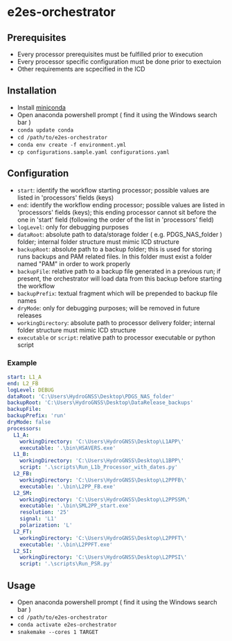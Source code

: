 # e2es-orchestrator

## Prerequisites

- Every processor prerequisites must be fulfilled prior to execution
- Every processor specific configuration must be done prior to exectuion
- Other requirements are scpecified in the ICD 

## Installation

- Install [miniconda](https://docs.conda.io/en/latest/miniconda.html)
- Open anaconda powershell prompt ( find it using the Windows search bar )
- `conda update conda`
- `cd /path/to/e2es-orchestrator`
- `conda env create -f environment.yml`
- `cp configurations.sample.yaml configurations.yaml`

## Configuration

- `start`: identify the workflow starting processor; possible values are listed in 'processors' fields (keys)
- `end`: identify the workflow ending processor; possible values are listed in 'processors' fields (keys); this ending processor cannot sit before the one in 'start' field  (following the order of the list in 'processors' field)
- `logLevel`: only for debugging purposes
- `dataRoot`: absolute path to data/storage folder ( e.g. PDGS_NAS_folder ) folder; internal folder structure must mimic ICD structure
- `backupRoot`: absolute path to a backup folder; this is used for storing runs backups and PAM related files. In this folder must exist a folder named "PAM" in order to work properly
- `backupFile`: relative path to a backup file generated in a previous run; if present, the orchestrator will load data from this backup before starting the workflow
- `backupPrefix`: textual fragment which will be prepended to backup file names
- `dryMode`: only for debugging purposes; will be removed in future releases
- `workingDirectory`: absolute path to processor delivery folder; internal folder structure must mimic ICD structure 
- `executable` or `script`: relative path to processor executable or python script

### Example
```yaml
start: L1_A 
end: L2_FB
logLevel: DEBUG
dataRoot: 'C:\Users\HydroGNSS\Desktop\PDGS_NAS_folder' 
backupRoot: 'C:\Users\HydroGNSS\Desktop\DataRelease_backups' 
backupFile: 
backupPrefix: 'run'
dryMode: false
processors:
  L1_A: 
    workingDirectory: 'C:\Users\HydroGNSS\Desktop\L1APP\' 
    executable: '.\bin\HSAVERS.exe' 
  L1_B:
    workingDirectory: 'C:\Users\HydroGNSS\Desktop\L1BPP\'
    script: '.\scripts\Run_L1b_Processor_with_dates.py'
  L2_FB: 
    workingDirectory: 'C:\Users\HydroGNSS\Desktop\L2PPFB\'
    executable: '.\bin\L2PP_FB.exe'
  L2_SM:
    workingDirectory: 'C:\Users\HydroGNSS\Desktop\L2PPSSM\'
    executable: '.\bin\SML2PP_start.exe'
    resolution: '25'
    signal: 'L1'
    polarization: 'L'
  L2_FT:
    workingDirectory: 'C:\Users\HydroGNSS\Desktop\L2PPFT\'
    executable: '.\bin\L2PPFT.exe'
  L2_SI:
    workingDirectory: 'C:\Users\HydroGNSS\Desktop\L2PPSI\'
    script: '.\scripts\Run_PSR.py'
```

## Usage 
- Open anaconda powershell prompt ( find it using the Windows search bar )
- `cd /path/to/e2es-orchestrator`
- `conda activate e2es-orchestrator`
- `snakemake --cores 1 TARGET`


